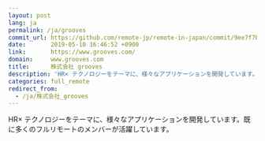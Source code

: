 ```yaml
---
layout: post
lang: ja
permalink: /ja/grooves
commit_url: https://github.com/remote-jp/remote-in-japan/commit/9ee7f7b0faa72fba44f47003d8f648dfe1ed9d84
date:       2019-05-10 16:46:52 +0900
link:       https://www.grooves.com/
domain:     www.grooves.com
title:      株式会社 grooves
description: 'HR× テクノロジーをテーマに、様々なアプリケーションを開発しています。既に多くのフルリモートのメンバーが活躍しています。'
categories: full_remote
redirect_from:
  - /ja/株式会社_grooves
---
```


<p>HR× テクノロジーをテーマに、様々なアプリケーションを開発しています。既に多くのフルリモートのメンバーが活躍しています。</p>
